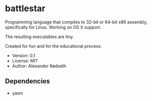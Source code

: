 battlestar
==========

Programming language that compiles to 32-bit or 64-bit x86 assembly, specifically for Linux. Working on OS X support.

The resulting executables are tiny.

Created for fun and for the educational process.

* Version: 0.1
* License: MIT
* Author: Alexander Rødseth


Dependencies
------------

* yasm
